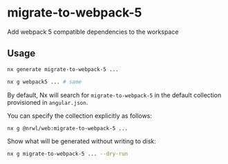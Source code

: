 # migrate-to-webpack-5

Add webpack 5 compatible dependencies to the workspace

## Usage

```bash
nx generate migrate-to-webpack-5 ...
```

```bash
nx g webpack5 ... # same
```

By default, Nx will search for `migrate-to-webpack-5` in the default collection provisioned in `angular.json`.

You can specify the collection explicitly as follows:

```bash
nx g @nrwl/web:migrate-to-webpack-5 ...
```

Show what will be generated without writing to disk:

```bash
nx g migrate-to-webpack-5 ... --dry-run
```
